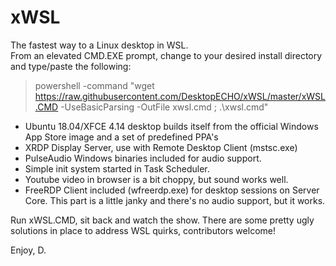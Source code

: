 # xWSL

The fastest way to a Linux desktop in WSL.  
From an elevated CMD.EXE prompt, change to your desired install directory and type/paste the following:

> powershell -command "wget https://raw.githubusercontent.com/DesktopECHO/xWSL/master/xWSL.CMD -UseBasicParsing -OutFile xwsl.cmd ; .\xwsl.cmd"

- Ubuntu 18.04/XFCE 4.14 desktop builds itself from the official Windows App Store image and a set of predefined PPA's 
- XRDP Display Server, use with Remote Desktop Client (mstsc.exe)
- PulseAudio Windows binaries included for audio support.
- Simple init system started in Task Scheduler.
- Youtube video in browser is a bit choppy, but sound works well. 
- FreeRDP Client included (wfreerdp.exe) for desktop sessions on Server Core. This part is a little janky and there's no audio support, but it works.

Run xWSL.CMD, sit back and watch the show.
There are some pretty ugly solutions in place to address WSL quirks, contributors welcome!

Enjoy,
D.
